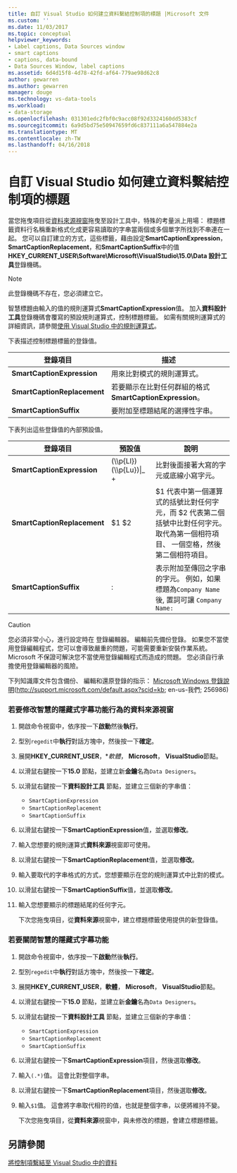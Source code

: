 ```yaml
---
title: 自訂 Visual Studio 如何建立資料繫結控制項的標題 |Microsoft 文件
ms.custom: ''
ms.date: 11/03/2017
ms.topic: conceptual
helpviewer_keywords:
- Label captions, Data Sources window
- smart captions
- captions, data-bound
- Data Sources Window, label captions
ms.assetid: 6d4d15f8-4d78-42fd-af64-779ae98d62c8
author: gewarren
ms.author: gewarren
manager: douge
ms.technology: vs-data-tools
ms.workload:
- data-storage
ms.openlocfilehash: 031301edc2fbf0c9acc08f92d3324160dd5383cf
ms.sourcegitcommit: 6a9d5bd75e50947659fd6c837111a6a547884e2a
ms.translationtype: MT
ms.contentlocale: zh-TW
ms.lasthandoff: 04/16/2018
---
```

# <a name="customize-how-visual-studio-creates-captions-for-data-bound-controls"></a>自訂 Visual Studio 如何建立資料繫結控制項的標題
當您拖曳項目從[資料來源視窗](add-new-data-sources.md)拖曳至設計工具中，特殊的考量派上用場： 標題標籤資料行名稱重新格式化成更容易讀取的字串當兩個或多個單字所找到不串連在一起。 您可以自訂建立的方式，這些標籤，藉由設定**SmartCaptionExpression**， **SmartCaptionReplacement**，和**SmartCaptionSuffix**中的值**HKEY_CURRENT_USER\Software\Microsoft\VisualStudio\15.0\Data 設計工具**登錄機碼。  
  
> [!NOTE]
> 此登錄機碼不存在，您必須建立它。  
  
智慧標題由輸入的值的規則運算式**SmartCaptionExpression**值。 加入**資料設計工具**登錄機碼會覆寫的預設規則運算式，控制標題標籤。 如需有關規則運算式的詳細資訊，請參閱[使用 Visual Studio 中的規則運算式](../ide/using-regular-expressions-in-visual-studio.md)。  
  
下表描述控制標題標籤的登錄值。  
  
|登錄項目|描述|  
|-------------------|-----------------|  
|**SmartCaptionExpression**|用來比對模式的規則運算式。|  
|**SmartCaptionReplacement**|若要顯示在比對任何群組的格式**SmartCaptionExpression**。|  
|**SmartCaptionSuffix**|要附加至標題結尾的選擇性字串。|  
  
下表列出這些登錄值的內部預設值。  
  
|登錄項目|預設值|說明|  
|-------------------|-------------------|-----------------|  
|**SmartCaptionExpression**|(\\\p{Ll}) (\\\p{Lu})&#124;_ +|比對後面接著大寫的字元或底線小寫字元。|  
|**SmartCaptionReplacement**|$1 $2|$1 代表中第一個運算式的括號比對任何字元，而 $2 代表第二個括號中比對任何字元。 取代為第一個相符項目、 一個空格，然後第二個相符項目。|  
|**SmartCaptionSuffix**|:|表示附加至傳回之字串的字元。 例如，如果標題為`Company Name`後, 置詞可讓 `Company Name:`|  
  
> [!CAUTION]
> 您必須非常小心，進行設定時在 登錄編輯器。 編輯前先備份登錄。 如果您不當使用登錄編輯程式，您可以會導致嚴重的問題，可能需要重新安裝作業系統。 Microsoft 不保證可解決您不當使用登錄編輯程式而造成的問題。 您必須自行承擔使用登錄編輯器的風險。  
>   
>  下列知識庫文件包含備份、 編輯和還原登錄的指示： [Microsoft Windows 登錄說明](http://support.microsoft.com/default.aspx?scid=kb;en-us;256986)(http://support.microsoft.com/default.aspx?scid=kb; en-us-我們; 256986)  
  
### <a name="to-modify-the-smart-captioning-behavior-of-the-data-sources-window"></a>若要修改智慧的隱藏式字幕功能行為的資料來源視窗  
  
1.  開啟命令視窗中，依序按一下**啟動**然後**執行**。  
  
2.  型別`regedit`中**執行**對話方塊中，然後按一下**確定**。  
  
3.  展開**HKEY_CURRENT_USER**，**軟體*， **Microsoft**， **VisualStudio**節點。  
  
7.  以滑鼠右鍵按一下**15.0**  節點，並建立新**金鑰**名為`Data Designers`。  
  
8.  以滑鼠右鍵按一下**資料設計工具** 節點，並建立三個新的字串值：

    - `SmartCaptionExpression`
    - `SmartCaptionReplacement`
    - `SmartCaptionSuffix`
  
11. 以滑鼠右鍵按一下**SmartCaptionExpression**值，並選取**修改**。  
  
12. 輸入您想要的規則運算式**資料來源**視窗即可使用。  
  
13. 以滑鼠右鍵按一下**SmartCaptionReplacement**值，並選取**修改**。  
  
14. 輸入要取代的字串格式的方式，您想要顯示在您的規則運算式中比對的模式。  
  
15. 以滑鼠右鍵按一下**SmartCaptionSuffix**值，並選取**修改**。  
  
16. 輸入您想要顯示的標題結尾的任何字元。  
  
    下次您拖曳項目，從**資料來源**視窗中，建立標題標籤使用提供的新登錄值。  
  
### <a name="to-turn-off-the-smart-captioning-feature"></a>若要關閉智慧的隱藏式字幕功能  
  
1.  開啟命令視窗中，依序按一下**啟動**然後**執行**。  
  
2.  型別`regedit`中**執行**對話方塊中，然後按一下**確定**。  
  
3.  展開**HKEY_CURRENT_USER**，**軟體**， **Microsoft**， **VisualStudio**節點。  
  
7.  以滑鼠右鍵按一下**15.0**  節點，並建立新**金鑰**名為`Data Designers`。  
  
8.  以滑鼠右鍵按一下**資料設計工具** 節點，並建立三個新的字串值：

    - `SmartCaptionExpression`
    - `SmartCaptionReplacement`
    - `SmartCaptionSuffix`
  
11. 以滑鼠右鍵按一下**SmartCaptionExpression**項目，然後選取**修改**。  
  
12. 輸入`(.*)`值。 這會比對整個字串。  
  
13. 以滑鼠右鍵按一下**SmartCaptionReplacement**項目，然後選取**修改**。  
  
14. 輸入`$1`值。 這會將字串取代相符的值，也就是整個字串，以便將維持不變。  
  
    下次您拖曳項目，從**資料來源**視窗中，與未修改的標題，會建立標題標籤。  
  
## <a name="see-also"></a>另請參閱  
[將控制項繫結至 Visual Studio 中的資料](../data-tools/bind-controls-to-data-in-visual-studio.md)